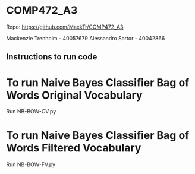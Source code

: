 # COMP472_A3

Repo: https://github.com/MackTr/COMP472_A3

Mackenzie Trenholm - 40057679
Alessandro Sartor - 40042866

## Instructions to run code

# To run Naive Bayes Classifier Bag of Words Original Vocabulary 
Run NB-BOW-OV.py

# To run Naive Bayes Classifier Bag of Words Filtered Vocabulary
Run NB-BOW-FV.py

